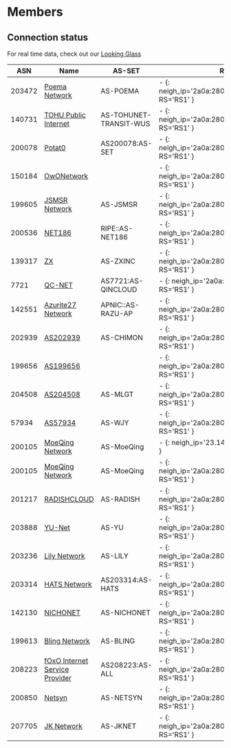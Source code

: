 # Members

## Connection status

For real time data, check out our [Looking Glass](https://lg-moeix.moeqing.com:8443/)

| ASN | Name | AS-SET | RS1 | RS2 | RS3 |
|-----|-----|-----|-----|-----|-----|
| 203472 | [Poema Network](https://bgp.tools/as/203472) | AS-POEMA | - {: neigh_ip='2a0a:280:f000:3:0:20:3472:0' RS='RS1' } | - {: neigh_ip='2a0a:280:f000:3:0:20:3472:0' RS='RS2' } | - {: neigh_ip='2a0a:280:f000:3:0:20:3472:0' RS='RS3' } |
| 140731 | [TOHU Public Internet](https://bgp.tools/as/140731) | AS-TOHUNET-TRANSIT-WUS | - {: neigh_ip='2a0a:280:f000:3:0:14:731:0' RS='RS1' } | - {: neigh_ip='2a0a:280:f000:3:0:14:731:0' RS='RS2' } | - {: neigh_ip='2a0a:280:f000:3:0:14:731:0' RS='RS3' } |
| 200078 | [Potat0](https://bgp.tools/as/200078) | AS200078:AS-SET | - {: neigh_ip='2a0a:280:f000:3:0:20:78:0' RS='RS1' } | - {: neigh_ip='2a0a:280:f000:3:0:20:78:0' RS='RS2' } | - {: neigh_ip='2a0a:280:f000:3:0:20:78:0' RS='RS3' } |
| 150184 | [OwONetwork](https://bgp.tools/as/150184) |  | - {: neigh_ip='2a0a:280:f000:3:0:15:184:0' RS='RS1' } | - {: neigh_ip='2a0a:280:f000:3:0:15:184:0' RS='RS2' } | - {: neigh_ip='2a0a:280:f000:3:0:15:184:0' RS='RS3' } |
| 199605 | [JSMSR Network](https://bgp.tools/as/199605) | AS-JSMSR | - {: neigh_ip='2a0a:280:f000:3:0:19:9605:0' RS='RS1' } | - {: neigh_ip='2a0a:280:f000:3:0:19:9605:0' RS='RS2' } | - {: neigh_ip='2a0a:280:f000:3:0:19:9605:0' RS='RS3' } |
| 200536 | [NET186](https://bgp.tools/as/200536) | RIPE::AS-NET186 | - {: neigh_ip='2a0a:280:f000:3:0:20:536:0' RS='RS1' } | - {: neigh_ip='2a0a:280:f000:3:0:20:536:0' RS='RS2' } | - {: neigh_ip='2a0a:280:f000:3:0:20:536:0' RS='RS3' } |
| 139317 | [ZX](https://bgp.tools/as/139317) | AS-ZXINC | - {: neigh_ip='2a0a:280:f000:3:0:13:9317:0' RS='RS1' } | - {: neigh_ip='2a0a:280:f000:3:0:13:9317:0' RS='RS2' } | - {: neigh_ip='2a0a:280:f000:3:0:13:9317:0' RS='RS3' } |
| 7721 | [QC-NET](https://bgp.tools/as/7721) | AS7721:AS-QINCLOUD | - {: neigh_ip='2a0a:280:f000:3::7721:0' RS='RS1' } | - {: neigh_ip='2a0a:280:f000:3::7721:0' RS='RS2' } | - {: neigh_ip='2a0a:280:f000:3::7721:0' RS='RS3' } |
| 142551 | [Azurite27 Network](https://bgp.tools/as/142551) | APNIC::AS-RAZU-AP | - {: neigh_ip='2a0a:280:f000:3:0:14:2551:0' RS='RS1' } | - {: neigh_ip='2a0a:280:f000:3:0:14:2551:0' RS='RS2' } | - {: neigh_ip='2a0a:280:f000:3:0:14:2551:0' RS='RS3' } |
| 202939 | [AS202939](https://bgp.tools/as/202939) | AS-CHIMON | - {: neigh_ip='2a0a:280:f000:3:0:20:2939:0' RS='RS1' } | - {: neigh_ip='2a0a:280:f000:3:0:20:2939:0' RS='RS2' } | - {: neigh_ip='2a0a:280:f000:3:0:20:2939:0' RS='RS3' } |
| 199656 | [AS199656](https://bgp.tools/as/199656) |  | - {: neigh_ip='2a0a:280:f000:3:0:19:9656:0' RS='RS1' } | - {: neigh_ip='2a0a:280:f000:3:0:19:9656:0' RS='RS2' } | - {: neigh_ip='2a0a:280:f000:3:0:19:9656:0' RS='RS3' } |
| 204508 | [AS204508](https://bgp.tools/as/204508) | AS-MLGT | - {: neigh_ip='2a0a:280:f000:3:0:20:4508:0' RS='RS1' } | - {: neigh_ip='2a0a:280:f000:3:0:20:4508:0' RS='RS2' } | - {: neigh_ip='2a0a:280:f000:3:0:20:4508:0' RS='RS3' } |
| 57934 | [AS57934](https://bgp.tools/as/57934) | AS-WJY | - {: neigh_ip='2a0a:280:f000:3:0:5:7934:0' RS='RS1' } | - {: neigh_ip='2a0a:280:f000:3:0:5:7934:0' RS='RS2' } | - {: neigh_ip='2a0a:280:f000:3:0:5:7934:0' RS='RS3' } |
| 200105 | [MoeQing Network](https://bgp.tools/as/200105) | AS-MoeQing | - {: neigh_ip='23.146.72.197' RS='RS1' } | - {: neigh_ip='23.146.72.197' RS='RS2' } | - {: neigh_ip='23.146.72.197' RS='RS3' } |
| 200105 | [MoeQing Network](https://bgp.tools/as/200105) | AS-MoeQing | - {: neigh_ip='2a0a:280:f000:3:0:20:105:0' RS='RS1' } | - {: neigh_ip='2a0a:280:f000:3:0:20:105:0' RS='RS2' } | - {: neigh_ip='2a0a:280:f000:3:0:20:105:0' RS='RS3' } |
| 201217 | [RADISHCLOUD](https://bgp.tools/as/201217) | AS-RADISH | - {: neigh_ip='2a0a:280:f000:3:0:20:1217:0' RS='RS1' } | - {: neigh_ip='2a0a:280:f000:3:0:20:1217:0' RS='RS2' } | - {: neigh_ip='2a0a:280:f000:3:0:20:1217:0' RS='RS3' } |
| 203888 | [YU-Net](https://bgp.tools/as/203888) | AS-YU | - {: neigh_ip='2a0a:280:f000:3:0:20:3888:0' RS='RS1' } | - {: neigh_ip='2a0a:280:f000:3:0:20:3888:0' RS='RS2' } | - {: neigh_ip='2a0a:280:f000:3:0:20:3888:0' RS='RS3' } |
| 203236 | [Lily Network](https://bgp.tools/as/203236) | AS-LILY | - {: neigh_ip='2a0a:280:f000:3:0:20:3236:0' RS='RS1' } | - {: neigh_ip='2a0a:280:f000:3:0:20:3236:0' RS='RS2' } | - {: neigh_ip='2a0a:280:f000:3:0:20:3236:0' RS='RS3' } |
| 203314 | [HATS Network](https://bgp.tools/as/203314) | AS203314:AS-HATS | - {: neigh_ip='2a0a:280:f000:3:0:20:3314:0' RS='RS1' } | - {: neigh_ip='2a0a:280:f000:3:0:20:3314:0' RS='RS2' } | - {: neigh_ip='2a0a:280:f000:3:0:20:3314:0' RS='RS3' } |
| 142130 | [NICHONET](https://bgp.tools/as/142130) | AS-NICHONET | - {: neigh_ip='2a0a:280:f000:3:0:14:2130:0' RS='RS1' } | - {: neigh_ip='2a0a:280:f000:3:0:14:2130:0' RS='RS2' } | - {: neigh_ip='2a0a:280:f000:3:0:14:2130:0' RS='RS3' } |
| 199613 | [Bling Network](https://bgp.tools/as/199613) | AS-BLING | - {: neigh_ip='2a0a:280:f000:3:0:19:9613:0' RS='RS1' } | - {: neigh_ip='2a0a:280:f000:3:0:19:9613:0' RS='RS2' } | - {: neigh_ip='2a0a:280:f000:3:0:19:9613:0' RS='RS3' } |
| 208223 | [fOxO Internet Service Provider](https://bgp.tools/as/208223) | AS208223:AS-ALL | - {: neigh_ip='2a0a:280:f000:3:0:20:8223:0' RS='RS1' } | - {: neigh_ip='2a0a:280:f000:3:0:20:8223:0' RS='RS2' } | - {: neigh_ip='2a0a:280:f000:3:0:20:8223:0' RS='RS3' } |
| 200850 | [Netsyn](https://bgp.tools/as/200850) | AS-NETSYN | - {: neigh_ip='2a0a:280:f000:3:0:20:850:0' RS='RS1' } | - {: neigh_ip='2a0a:280:f000:3:0:20:850:0' RS='RS2' } | - {: neigh_ip='2a0a:280:f000:3:0:20:850:0' RS='RS3' } |
| 207705 | [JK Network](https://bgp.tools/as/207705) | AS-JKNET | - {: neigh_ip='2a0a:280:f000:3:0:20:7705:0' RS='RS1' } | - {: neigh_ip='2a0a:280:f000:3:0:20:7705:0' RS='RS2' } | - {: neigh_ip='2a0a:280:f000:3:0:20:7705:0' RS='RS3' } |

<script>
let rs_list = ["RS1:2a0a:280:f000:3::1","RS2:2a0a:280:f000:3::2","RS3:2a0a:280:f000:3::3"];
let lg_baseurl = "https://lg-moeix.moeqing.com:8443/";
let lg_json_api = "https://lgapi-moeix.moeqing.com:8443/bird?RS=";

function get_state_url(num,name,type,proxy_url,baseurl){
    if (num === 0){
        type = "detail";
    }
    return `${baseurl}/${type}/${proxy_url}/${name}`;
}
async function render_mamber_list(rs_info){
    let rs_parts = rs_info.split(':');
    let [rs_name, proxy_url] = [rs_parts[0], rs_parts.slice(1).join(':')];
    let ixlg_api_resilt = await fetch(lg_json_api + rs_name);
    let clients = await ixlg_api_resilt.json();
    for (client of clients){
        let table_block = document.querySelectorAll(`[rs="${rs_name}"][neigh_ip="${client.addr.remote}"]` )[0]
        if ( table_block === undefined){ 
            console.log(`[rs="${rs_name}"][neigh_ip="${client.addr.remote}"]`);
            continue;
        };
        if ( client.state !== "Established" ){
            table_block.innerHTML = "-".link(get_state_url(0,client.name,"detail",proxy_url,lg_baseurl))
            continue;
        };
        let num_i = client.route.ipv4.imported + client.route.ipv6.imported;
        let num_f = client.route.ipv4.filtered + client.route.ipv6.filtered;
        table_block.innerHTML = num_i.toString().link(get_state_url(num_i,client.name,"route_from_protocol_all",proxy_url,lg_baseurl)) + "," + 
        num_f.toString().link(get_state_url(num_f,client.name,"route_filtered_from_protocol_all",proxy_url,lg_baseurl));
    };
};
for( rs_info of rs_list){
    render_mamber_list(rs_info);
}
window.setInterval(function(){
    for( rs_info of rs_list){
        render_mamber_list(rs_info);
    }
}, 5000);
</script>
